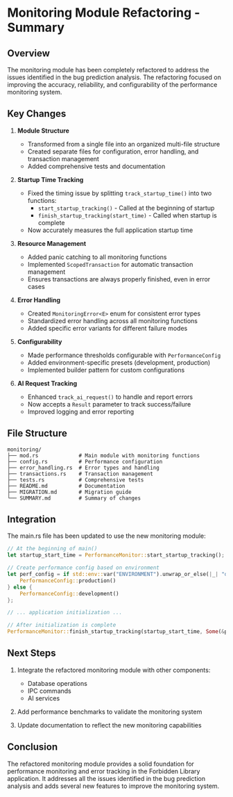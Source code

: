 ﻿# Monitoring Module Refactoring - Summary

## Overview

The monitoring module has been completely refactored to address the issues identified in the bug prediction analysis. The refactoring focused on improving the accuracy, reliability, and configurability of the performance monitoring system.

## Key Changes

1. **Module Structure**
   - Transformed from a single file into an organized multi-file structure
   - Created separate files for configuration, error handling, and transaction management
   - Added comprehensive tests and documentation

2. **Startup Time Tracking**
   - Fixed the timing issue by splitting `track_startup_time()` into two functions:
     - `start_startup_tracking()` - Called at the beginning of startup
     - `finish_startup_tracking(start_time)` - Called when startup is complete
   - Now accurately measures the full application startup time

3. **Resource Management**
   - Added panic catching to all monitoring functions
   - Implemented `ScopedTransaction` for automatic transaction management
   - Ensures transactions are always properly finished, even in error cases

4. **Error Handling**
   - Created `MonitoringError<E>` enum for consistent error types
   - Standardized error handling across all monitoring functions
   - Added specific error variants for different failure modes

5. **Configurability**
   - Made performance thresholds configurable with `PerformanceConfig`
   - Added environment-specific presets (development, production)
   - Implemented builder pattern for custom configurations

6. **AI Request Tracking**
   - Enhanced `track_ai_request()` to handle and report errors
   - Now accepts a `Result` parameter to track success/failure
   - Improved logging and error reporting

## File Structure

```
monitoring/
├── mod.rs             # Main module with monitoring functions
├── config.rs          # Performance configuration
├── error_handling.rs  # Error types and handling
├── transactions.rs    # Transaction management
├── tests.rs           # Comprehensive tests
├── README.md          # Documentation
├── MIGRATION.md       # Migration guide
└── SUMMARY.md         # Summary of changes
```

## Integration

The main.rs file has been updated to use the new monitoring module:

```rust
// At the beginning of main()
let startup_start_time = PerformanceMonitor::start_startup_tracking();

// Create performance config based on environment
let perf_config = if std::env::var("ENVIRONMENT").unwrap_or_else(|_| "development".to_string()) == "production" {
    PerformanceConfig::production()
} else {
    PerformanceConfig::development()
};

// ... application initialization ...

// After initialization is complete
PerformanceMonitor::finish_startup_tracking(startup_start_time, Some(&perf_config));
```

## Next Steps

1. Integrate the refactored monitoring module with other components:
   - Database operations
   - IPC commands
   - AI services

2. Add performance benchmarks to validate the monitoring system

3. Update documentation to reflect the new monitoring capabilities

## Conclusion

The refactored monitoring module provides a solid foundation for performance monitoring and error tracking in the Forbidden Library application. It addresses all the issues identified in the bug prediction analysis and adds several new features to improve the monitoring system.
